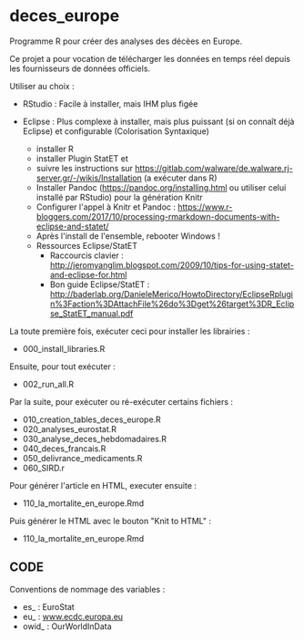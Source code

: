 # deces_europe

Programme R pour créer des analyses des décèes en Europe.

Ce projet a pour vocation de télécharger les données en temps réel depuis les fournisseurs de données officiels.

Utiliser au choix : 
  - RStudio : Facile à installer, mais IHM plus figée
  
  - Eclipse : Plus complexe à installer, mais plus puissant (si on connaît déjà Eclipse) et configurable (Colorisation Syntaxique)
      + installer R
      + installer Plugin StatET et 
      + suivre les instructions sur https://gitlab.com/walware/de.walware.rj-server.gr/-/wikis/Installation (a exécuter dans R)
      + Installer Pandoc (https://pandoc.org/installing.html ou utiliser celui installé par RStudio) pour la génération Knitr
      + Configurer l'appel à Knitr et Pandoc : https://www.r-bloggers.com/2017/10/processing-rmarkdown-documents-with-eclipse-and-statet/
      + Après l'install de l'ensemble, rebooter Windows !
      
      - Ressources Eclipse/StatET
        - Raccourcis clavier : http://jeromyanglim.blogspot.com/2009/10/tips-for-using-statet-and-eclipse-for.html
        - Bon guide Eclipse/StatET : http://baderlab.org/DanieleMerico/HowtoDirectory/EclipseRplugin%3Faction%3DAttachFile%26do%3Dget%26target%3DR_Eclipse_StatET_manual.pdf


La toute première fois, exécuter ceci pour installer les librairies :
  - 000_install_libraries.R

Ensuite, pour tout exécuter :
  - 002_run_all.R

Par la suite, pour exécuter ou ré-exécuter certains fichiers :
  - 010_creation_tables_deces_europe.R
  - 020_analyses_eurostat.R
  - 030_analyse_deces_hebdomadaires.R
  - 040_deces_francais.R
  - 050_delivrance_medicaments.R
  - 060_SIRD.r
  
Pour générer l'article en HTML, executer ensuite :
  - 110_la_mortalite_en_europe.Rmd

Puis générer le HTML avec le bouton "Knit to HTML" :  
  - 110_la_mortalite_en_europe.Rmd

  
CODE
----

Conventions de nommage des variables :
  - es_ : EuroStat
  - eu_ : www.ecdc.europa.eu
  - owid_ : OurWorldInData
  